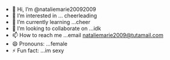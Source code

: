 - 👋 Hi, I’m @nataliemarie20092009
- 👀 I’m interested in ... cheerleading
- 🌱 I’m currently learning ...cheer
- 💞️ I’m looking to collaborate on ...idk
- 📫 How to reach me ...email nataliemarie2009@tutamail.com
- 😄 Pronouns: ...female
- ⚡ Fun fact: ...im sexy

<!---
nataliemarie20092009/nataliemarie20092009 is a ✨ special ✨ repository because its `README.md` (this file) appears on your GitHub profile.
You can click the Preview link to take a look at your changes.
--->
